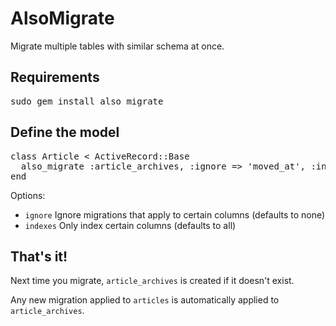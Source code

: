 AlsoMigrate
===========

Migrate multiple tables with similar schema at once.

Requirements
------------

<pre>
sudo gem install also_migrate
</pre>

Define the model
----------------

<pre>
class Article < ActiveRecord::Base
  also_migrate :article_archives, :ignore => 'moved_at', :indexes => 'id'
end
</pre>

Options:

* <code>ignore</code> Ignore migrations that apply to certain columns (defaults to none)
* <code>indexes</code> Only index certain columns (defaults to all)

That's it!
----------

Next time you migrate, <code>article_archives</code> is created if it doesn't exist.

Any new migration applied to <code>articles</code> is automatically applied to <code>article_archives</code>.